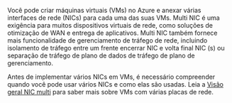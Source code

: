Você pode criar máquinas virtuais (VMs) no Azure e anexar várias interfaces de rede (NICs) para cada uma das suas VMs. Multi NIC é uma exigência para muitos dispositivos virtuais de rede, como soluções de otimização de WAN e entrega de aplicativos. Multi NIC também fornece mais funcionalidade de gerenciamento de tráfego de rede, incluindo isolamento de tráfego entre um frente encerrar NIC e volta final NIC (s) ou separação de tráfego de plano de dados de tráfego de plano de gerenciamento.

Antes de implementar vários NICs em VMs, é necessário compreender quando você pode usar vários NICs e como elas são usadas. Leia a [Visão geral NIC multi](../articles/virtual-network/virtual-networks-multiple-nics.md) para saber mais sobre VMs com várias placas de rede.
